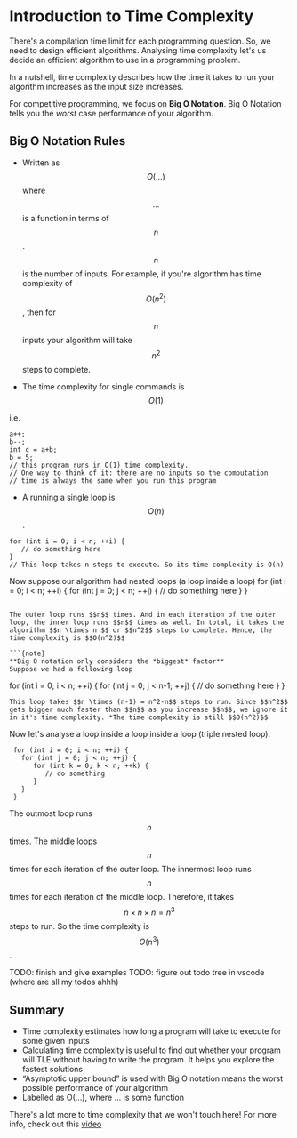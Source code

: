 # Introduction to Time Complexity

There's a compilation time limit for each programming question. So, we need to design efficient algorithms. Analysing time complexity let's us decide an efficient algorithm to use in a programming problem. 

In a nutshell, time complexity describes how the time it takes to run your algorithm increases as the input size increases. 

For competitive programming, we focus on **Big O Notation**. Big O Notation tells you the *worst* case performance of your algorithm. 
 ## Big O Notation Rules
 - Written as $$O(...)$$ where $$...$$ is a function in terms of $$n$$. $$n$$ is the number of inputs. For example, if you're algorithm has time complexity of $$O(n^2)$$, then for $$n$$ inputs your algorithm will take $$n^2$$ steps to complete.  

 - The time complexity for single commands is $$O(1)$$ 
 
 i.e.
 ```
a++;
b--;
int c = a+b;
b = 5;
// this program runs in O(1) time complexity.
// One way to think of it: there are no inputs so the computation 
// time is always the same when you run this program
 ```
 -  A running a single loop is $$O(n)$$.
 ```
 for (int i = 0; i < n; ++i) {
    // do something here
 }
 // This loop takes n steps to execute. So its time complexity is O(n)
 ```

 Now suppose our algorithm had nested loops (a loop inside a loop)
 for (int i = 0; i < n; ++i) {
   for (int j = 0; j < n; ++j) {
    // do something here
   }
 }
 ```

 The outer loop runs $$n$$ times. And in each iteration of the outer loop, the inner loop runs $$n$$ times as well. In total, it takes the algorithm $$n \times n $$ or $$n^2$$ steps to complete. Hence, the time complexity is $$O(n^2)$$

 ```{note}
 **Big O notation only considers the *biggest* factor**
 Suppose we had a following loop
```
 for (int i = 0; i < n; ++i) {
   for (int j = 0; j < n-1; ++j) {
    // do something here
   }
 }
 ```
 This loop takes $$n \times (n-1) = n^2-n$$ steps to run. Since $$n^2$$ gets bigger much faster than $$n$$ as you increase $$n$$, we ignore it in it's time complexity. *The time complexity is still $$O(n^2)$$
 ```

 Now let's analyse a loop inside a loop inside a loop (triple nested loop).
```
 for (int i = 0; i < n; ++i) {
   for (int j = 0; j < n; ++j) {
      for (int k = 0; k < n; ++k) {
         // do something
      }
   }
 }
 ```
 The outmost loop runs $$n$$ times. The middle loops $$n$$ times for each iteration of the outer loop. The innermost loop runs $$n$$ times for each iteration of the middle loop. Therefore, it takes $$n \times n \times n = n^3$$ steps to run. So the time complexity is $$O(n^3)$$.





TODO: finish and give examples
TODO: figure out todo tree in vscode (where are all my todos ahhh)







## Summary 
- Time complexity estimates how long a program will take to execute for some given inputs
- Calculating time complexity is useful to find out whether your program will TLE without having to write the program. It helps you explore the fastest solutions
- “Asymptotic upper bound” is used with Big O notation
means the worst possible performance of your algorithm
- Labelled as O(…), where … is some function




There's a lot more to time complexity that we won't touch here! For more info, check out this [video](https://www.youtube.com/watch?v=D6xkbGLQesk&ab_channel=CSDojo)

